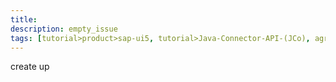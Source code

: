 ```yaml
---
title:
description: empty_issue
tags: [tutorial>product>sap-ui5, tutorial>Java-Connector-API-(JCo), agreements>maintenance-/-support-agreements, tutorial>Servlets-/-JSP, tutorial>product>mobile, language>Serbian---Latin, tutorial:product/sapHana, agreements>Product-Use-&-Support-Terms, products>project-"Sentinel"]
---
```

create up
